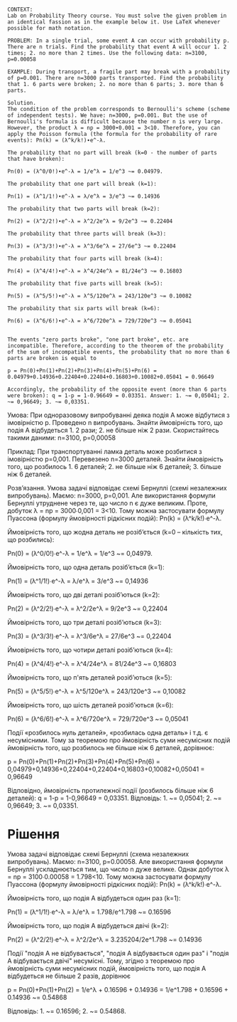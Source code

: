 ```
CONTEXT:
Lab on Probability Theory course. You must solve the given problem in an identical fassion as in the example below it. Use LaTeX whenever possible for math notation.

PROBLEM: In a single trial, some event A can occur with probability p. There are n trials. Find the probability that event A will occur 1. 2 times; 2. no more than 2 times. Use the following data: n=3100, p=0.00058

EXAMPLE: During transport, a fragile part may break with a probability of p=0.001. There are n=3000 parts transported. Find the probability that 1. 6 parts were broken; 2. no more than 6 parts; 3. more than 6 parts.

Solution.
The condition of the problem corresponds to Bernoulli's scheme (scheme of independent tests). We have: n=3000, p=0.001. But the use of Bernoulli's formula is difficult because the number n is very large. However, the product λ = np = 3000∙0.001 = 3<10. Therefore, you can apply the Poisson formula (the formula for the probability of rare events): Pn(k) = (λ^k/k!)∙e^-λ.

The probability that no part will break (k=0 - the number of parts that have broken):

Pn(0) = (λ^0/0!)∙e^-λ = 1/e^λ = 1/e^3 ~= 0.04979.

The probability that one part will break (k=1):

Pn(1) = (λ^1/1!)∙e^-λ = λ/e^λ = 3/e^3 ~= 0.14936

The probability that two parts will break (k=2):

Pn(2) = (λ^2/2!)∙e^-λ = λ^2/2e^λ = 9/2e^3 ~= 0.22404

The probability that three parts will break (k=3):

Pn(3) = (λ^3/3!)∙e^-λ = λ^3/6e^λ = 27/6e^3 ~= 0.22404

The probability that four parts will break (k=4):

Pn(4) = (λ^4/4!)∙e^-λ = λ^4/24e^λ = 81/24e^3 ~= 0.16803

The probability that five parts will break (k=5):

Pn(5) = (λ^5/5!)∙e^-λ = λ^5/120e^λ = 243/120e^3 ~= 0.10082

The probability that six parts will break (k=6):

Pn(6) = (λ^6/6!)∙e^-λ = λ^6/720e^λ = 729/720e^3 ~= 0.05041


The events "zero parts broke", "one part broke", etc. are incompatible. Therefore, according to the theorem of the probability of the sum of incompatible events, the probability that no more than 6 parts are broken is equal to

p = Pn(0)+Pn(1)+Pn(2)+Pn(3)+Pn(4)+Pn(5)+Pn(6) = 0.04979+0.14936+0.22404+0.22404+0.16803+0.10082+0.05041 = 0.96649

Accordingly, the probability of the opposite event (more than 6 parts were broken): q = 1-p = 1-0.96649 = 0.03351. Answer: 1. ~= 0,05041; 2. ~= 0,96649; 3. ~= 0,03351.
```

Умова:
При одноразовому випробуванні деяка подія A може відбутися з імовірністю p. Проведено n випробувань. Знайти ймовірність того, що подія A відбудеться 1. 2 рази; 2. не більше ніж 2 рази. Скористайтесь такими даними: n=3100, p=0,00058

Приклад:
При транспортуванні ламка деталь може розбитися з імовірністю p=0,001. Перевезено n=3000 деталей. Знайти ймовірність того, що розбилось 1. 6 деталей; 2. не більше ніж 6 деталей; 3. більше ніж 6 деталей.

Розв’язання.
Умова задачі відповідає схемі Бернуллі (схемі незалежних випробувань). Маємо: n=3000, p=0,001. Але використання формули Бернуллі утруднене через те, що число n є дуже великим. Проте, добуток λ = np = 3000∙0,001 = 3<10. Тому можна застосувати формулу Пуассона (формулу ймовірності рідкісних подій): Pn(k) = (λ^k/k!)∙e^-λ.

Ймовірність того, що жодна деталь не розіб’ється (k=0 – кількість тих, що розбились):

Pn(0) = (λ^0/0!)∙e^-λ = 1/e^λ = 1/e^3 ~= 0,04979.

Ймовірність того, що одна деталь розіб’ється (k=1):

Pn(1) = (λ^1/1!)∙e^-λ = λ/e^λ = 3/e^3 ~= 0,14936

Ймовірність того, що дві деталі розіб’ються (k=2):

Pn(2) = (λ^2/2!)∙e^-λ = λ^2/2e^λ = 9/2e^3 ~= 0,22404

Ймовірність того, що три деталі розіб’ються (k=3):

Pn(3) = (λ^3/3!)∙e^-λ = λ^3/6e^λ = 27/6e^3 ~= 0,22404

Ймовірність того, що чотири деталі розіб’ються (k=4):

Pn(4) = (λ^4/4!)∙e^-λ = λ^4/24e^λ = 81/24e^3 ~= 0,16803

Ймовірність того, що п'ять деталей розіб’ються (k=5):

Pn(5) = (λ^5/5!)∙e^-λ = λ^5/120e^λ = 243/120e^3 ~= 0,10082

Ймовірність того, що шість деталей розіб’ються (k=6):

Pn(6) = (λ^6/6!)∙e^-λ = λ^6/720e^λ = 729/720e^3 ~= 0,05041

Події «розбилось нуль деталей», «розбилась одна деталь» і т.д. є несумісними. Тому за теоремою про ймовірність суми несумісних подій ймовірність того, що розбилось не більше ніж 6 деталей, дорівнює:

p = Pn(0)+Pn(1)+Pn(2)+Pn(3)+Pn(4)+Pn(5)+Pn(6) = 0,04979+0,14936+0,22404+0,22404+0,16803+0,10082+0,05041 = 0,96649

Відповідно, ймовірність протилежної події (розбилось більше ніж 6 деталей): q = 1-p = 1-0,96649 = 0,03351. Відповідь: 1. ~= 0,05041; 2. ~= 0,96649; 3. ~= 0,03351.

# Рішення

Умова задачі відповідає схемі Бернуллі (схема незалежних випробувань). Маємо: n=3100, p=0.00058. Але використання формули Бернуллі ускладнюється тим, що число n дуже велике. Однак добуток λ = np = 3100∙0.00058 = 1.798<10. Тому можна застосувати формулу Пуассона (формулу ймовірності рідкісних подій): Pn(k) = (λ^k/k!)∙e^-λ.

Ймовірність того, що подія A відбудеться один раз (k=1):

Pn(1) = (λ^1/1!)∙e^-λ = λ/e^λ = 1.798/e^1.798 ~= 0.16596

Ймовірність того, що подія A відбудеться двічі (k=2):

Pn(2) = (λ^2/2!)∙e^-λ = λ^2/2e^λ = 3.235204/2e^1.798 ~= 0.14936

Події "подія A не відбувається", "подія A відбувається один раз" і "подія A відбувається двічі" несумісні. Тому, згідно з теоремою про ймовірність суми несумісних подій, ймовірність того, що подія A відбудеться не більше 2 разів, дорівнює

p = Pn(0)+Pn(1)+Pn(2) = 1/e^λ + 0.16596 + 0.14936 = 1/e^1.798 + 0.16596 + 0.14936 ~= 0.54868

Відповідь: 1. ~= 0.16596; 2. ~= 0.54868.

